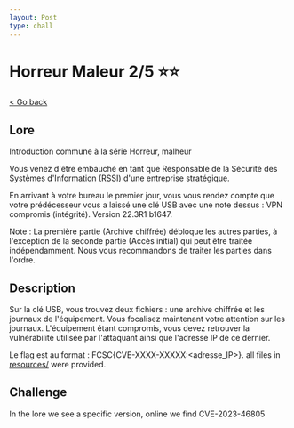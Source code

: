 ```yaml
---
layout: Post
type: chall
---
```

# Horreur Maleur 2/5 ⭐⭐

<a class="back-link" href="../../">< Go back</a>

## Lore

Introduction commune à la série Horreur, malheur

Vous venez d'être embauché en tant que Responsable de la Sécurité des Systèmes d'Information (RSSI) d'une entreprise stratégique.

En arrivant à votre bureau le premier jour, vous vous rendez compte que votre prédécesseur vous a laissé une clé USB avec une note dessus : VPN compromis (intégrité). Version 22.3R1 b1647.

Note : La première partie (Archive chiffrée) débloque les autres parties, à l'exception de la seconde partie (Accès initial) qui peut être traitée indépendamment. Nous vous recommandons de traiter les parties dans l'ordre.

## Description

Sur la clé USB, vous trouvez deux fichiers : une archive chiffrée et les journaux de l'équipement. Vous focalisez maintenant votre attention sur les journaux. L'équipement étant compromis, vous devez retrouver la vulnérabilité utilisée par l'attaquant ainsi que l'adresse IP de ce dernier.

Le flag est au format : FCSC{CVE-XXXX-XXXXX:<adresse_IP>}.
all files in [resources/](./resources) were provided.

## Challenge

In the lore we see a specific version, online we find CVE-2023-46805
